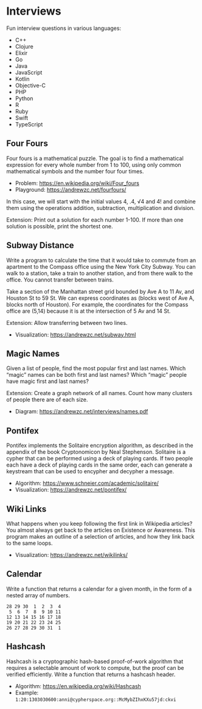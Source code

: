 # Interviews

Fun interview questions in various languages:

- C++
- Clojure
- Elixir
- Go
- Java
- JavaScript
- Kotlin
- Objective-C
- PHP
- Python
- R
- Ruby
- Swift
- TypeScript

## Four Fours

Four fours is a mathematical puzzle. The goal is to find a mathematical expression for every whole number from 1 to 100, using only common mathematical symbols and the number four four times.

- Problem: https://en.wikipedia.org/wiki/Four_fours
- Playground: https://andrewzc.net/fourfours/

In this case, we will start with the initial values 4, .4, √4 and 4! and combine them using the operations addition, subtraction, multiplication and division.

Extension: Print out a solution for each number 1-100. If more than one solution is possible, print the shortest one.

## Subway Distance

Write a program to calculate the time that it would take to commute from an apartment to the Compass office using the New York City Subway. You can walk to a station, take a train to another station, and from there walk to the office. You cannot transfer between trains.

Take a section of the Manhattan street grid bounded by Ave A to 11 Av, and Houston St to 59 St. We can express coordinates as (blocks west of Ave A, blocks north of Houston). For example, the coordinates for the Compass office are (5,14) because it is at the intersection of 5 Av and 14 St. 

Extension: Allow transferring between two lines. 

- Visualization: https://andrewzc.net/subway.html

## Magic Names

Given a list of people, find the most popular first and last names. Which “magic” names can be both first and last names? Which “magic” people have magic first and last names?

Extension: Create a graph network of all names. Count how many clusters of people there are of each size.

- Diagram: https://andrewzc.net/interviews/names.pdf

## Pontifex

Pontifex implements the Solitaire encryption algorithm, as described in the appendix of the book Cryptonomicon by Neal Stephenson. Solitaire is a cypher that can be performed using a deck of playing cards. If two people each have a deck of playing cards in the same order, each can generate a keystream that can be used to encypher and decypher a message.

- Algorithm: https://www.schneier.com/academic/solitaire/
- Visualization: https://andrewzc.net/pontifex/

## Wiki Links

What happens when you keep following the first link in Wikipedia articles? You almost always get back to the articles on Existence or Awareness. This program makes an outline of a selection of articles, and how they link back to the same loops. 

- Visualization: https://andrewzc.net/wikilinks/

## Calendar

Write a function that returns a calendar for a given month, in the form of a nested array of numbers.

```
28 29 30  1  2  3  4
 5  6  7  8  9 10 11
12 13 14 15 16 17 18
19 20 21 22 23 24 25
26 27 28 29 30 31  1
```

## Hashcash

Hashcash is a cryptographic hash-based proof-of-work algorithm that requires a selectable amount of work to compute, but the proof can be verified efficiently. Write a function that returns a hashcash header.

- Algorithm: https://en.wikipedia.org/wiki/Hashcash
- Example: `1:20:1303030600:anni@cypherspace.org::McMybZIhxKXu57jd:ckvi`
